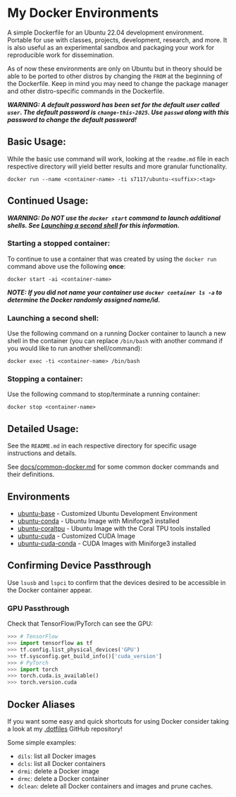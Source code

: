 # My Docker Environments

A simple Dockerfile for an Ubuntu 22.04 development environment. Portable for use with classes, projects, development, research, and more. It is also useful as an experimental sandbox and packaging your work for reproducible work for dissemination.

As of now these environments are only on Ubuntu but in theory should be able to be ported to other distros by changing the `FROM` at the beginning of the Dockerfile. Keep in mind you may need to change the package manager and other distro-specific commands in the Dockerfile.

**_WARNING: A default password has been set for the default user called `user`. The default password is `change-this-2025`. Use `passwd` along with this password to change the default password!_**

## Basic Usage:

While the basic use command will work, looking at the `readme.md` file in each respective directory will yield better results and more granular functionality.

```shell
docker run --name <container-name> -ti s7117/ubuntu-<suffix>:<tag>
```

## Continued Usage:

**_WARNING: Do NOT use the `docker start` command to launch additional shells. See [Launching a second shell](#launching-a-second-shell) for this information._**

### Starting a stopped container:

To continue to use a container that was created by using the `docker run` command above use the following **once**:

```shell
docker start -ai <container-name>
```

**_NOTE: If you did not name your container use `docker container ls -a` to determine the Docker randomly assigned name/id._**

### Launching a second shell:

Use the following command on a running Docker container to launch a new shell in the container (you can replace `/bin/bash` with another command if you would like to run another shell/command):

```
docker exec -ti <container-name> /bin/bash
```

### Stopping a container:

Use the following command to stop/terminate a running container:

```shell
docker stop <container-name>
```

## Detailed Usage:

See the `README.md` in each respective directory for specific usage instructions and details.

See [docs/common-docker.md](docs/common-docker.md) for some common docker commands and their definitions.

## Environments

- [ubuntu-base](base/) - Customized Ubuntu Development Environment
- [ubuntu-conda](conda/) - Ubuntu Image with Miniforge3 installed
- [ubuntu-coraltpu](coraltpu/) - Ubuntu Image with the Coral TPU tools installed
- [ubuntu-cuda](cuda/) - Customized CUDA Image
- [ubuntu-cuda-conda](cuda-conda/) - CUDA Images with Miniforge3 installed

## Confirming Device Passthrough

Use `lsusb` and `lspci` to confirm that the devices desired to be accessible in the Docker container appear.

### GPU Passthrough

Check that TensorFlow/PyTorch can see the GPU:

```python
>>> # TensorFlow
>>> import tensorflow as tf
>>> tf.config.list_physical_devices('GPU')
>>> tf.sysconfig.get_build_info()['cuda_version']
>>> # PyTorch
>>> import torch
>>> torch.cuda.is_available()
>>> torch.version.cuda
```

## Docker Aliases

If you want some easy and quick shortcuts for using Docker consider taking a look at my [.dotfiles](https://github.com/s7117/.dotfiles) GitHub repository!

Some simple examples:

- `dils`: list all Docker images
- `dcls`: list all Docker containers
- `drmi`: delete a Docker image
- `drmc`: delete a Docker container
- `dclean`: delete all Docker containers and images and prune caches.
